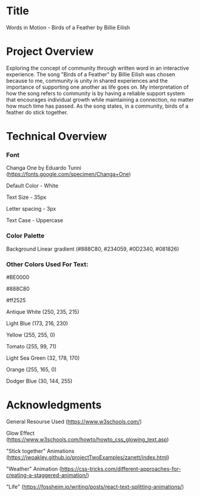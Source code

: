 # Title

Words in Motion - Birds of a Feather by Billie Eilish

# Project Overview

Exploring the concept of community through written word in an interactive experience. The song "Birds of a Feather" by Billie Eilish was chosen because to me, community is unity in shared experiences and the importance of supporting one another as life goes on. My interpretation of how the song refers to community is by having a reliable support system that encourages individual growth while maintaining a connection, no matter how much time has passed. As the song states, in a community, birds of a feather do stick together. 



# Technical Overview

### Font

Changa One by Eduardo Tunni
(https://fonts.google.com/specimen/Changa+One)

Default Color - White 

Text Size - 35px

Letter spacing - 3px

Text Case - Uppercase


### Color Palette

Background Linear gradient (#888C80, #234059, #0D2340, #081826)

### Other Colors Used For Text:

#BE0000

#888C80

#ff2525


Antique White (250, 235, 215)

Light Blue (173, 216, 230)

Yellow (255, 255, 0)

Tomato (255, 99, 71)

Light Sea Green (32, 178, 170)

Orange (255, 165, 0)

Dodger Blue (30, 144, 255)

# Acknowledgments
General Resourse Used
(https://www.w3schools.com/)

Glow Effect
(https://www.w3schools.com/howto/howto_css_glowing_text.asp)

"Stick together" Animations 
(https://jwoakley.github.io/projectTwoExamples/zanett/index.html)

"Weather" Animation
(https://css-tricks.com/different-approaches-for-creating-a-staggered-animation/)

"Life"
(https://fossheim.io/writing/posts/react-text-splitting-animations/)
